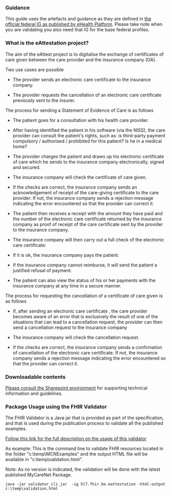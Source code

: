 ### Guidance

<p>This guide uses the artefacts and guidance as they are defined in <a href="https://www.ehealth.fgov.be/standards/fhir" target="_blank">the official federal IG as published by eHealth Platform</a>. Please take note when you are validating you also need that IG for the base federal profiles.</p>

### What is the eAttestation project?
The aim of the eAttest project is to digitalise the exchange of certificates of care given between the care provider and the insurance company (OA).

Two use cases are possible

- The provider sends an electronic care certificate to the insurance company. 

- The provider requests the cancellation of an electronic care certificate previously sent to the insurer.

The process for sending a Statement of Evidence of Care is as follows

- The patient goes for a consultation with his health care provider.

- After having identified the patient in his software (via the NISS), the care provider can consult the patient's rights, such as: is third-party payment compulsory / authorised / prohibited for this patient? Is he in a medical home?

- The provider charges the patient and draws up his electronic certificate of care which he sends to the insurance company electronically, signed and secured.

- The insurance company will check the certificate of care given.

- If the checks are correct, the insurance company sends an acknowledgement of receipt of the care-giving certificate to the care provider. If not, the insurance company sends a rejection message indicating the error encountered so that the provider can correct it.

- The patient then receives a receipt with the amount they have paid and the number of the electronic care certificate returned by the insurance company as proof of receipt of the care certificate sent by the provider to the insurance company.

- The insurance company will then carry out a full check of the electronic care certificate:

- If it is ok, the insurance company pays the patient. 

- If the insurance company cannot reimburse, it will send the patient a justified refusal of payment.

- The patient can also view the status of his or her payments with the insurance company at any time in a secure manner.

The process for requesting the cancellation of a certificate of care given is as follows

- If, after sending an electronic care certificate , the care provider becomes aware of an error that is exclusively the result of one of the situations that can lead to a cancellation request, the provider can then send a cancellation request to the insurance company

- The insurance company will check the cancellation request.

- If the checks are correct, the insurance company sends a confirmation of cancellation of the electronic care certificate. If not, the insurance company sends a rejection message indicating the error encountered so that the provider can correct it.

### Downloadable contents
<p><a href="https://share.intermut.be/home/MyCareNet/chapterIV/extranet/Webservices%20eAgreement/Forms/AllItems.aspx" target="_blank">Please consult the Sharepoint environment</a> for supporting technical information and guidelines.</p>

### Package Usage using the FHIR Validator
<p>The FHIR Validator is a Java jar that is provided as part of the specification, and that is used during the publication process to validate all the published examples.</p>
<p><a href="https://www.hl7.org/fhir/validation.html#jar" target="_blank">Follow this link for the full description on the usage of this validator</a></p>
<p>As example: This is the command line to validate FHIR resources located in the folder "c:\temp\MCNExamples" and the output HTML file will be available in "c:\temp\validation.html". </p>
<p>Note: As no version is indicated, the validation will be done with the latest published MyCareNet Package.</p>
<p><code>java -jar validator_cli.jar <examples dir> -ig hl7.fhir.be.eattestation -html-output c:\temp\validation.html</code></p>
